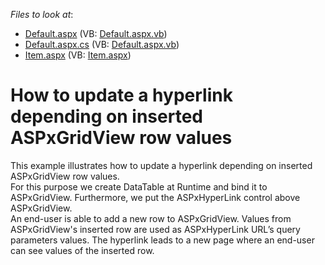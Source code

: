 <!-- default file list -->
*Files to look at*:

* [Default.aspx](./CS/WebSite/Default.aspx) (VB: [Default.aspx.vb](./VB/WebSite/Default.aspx.vb))
* [Default.aspx.cs](./CS/WebSite/Default.aspx.cs) (VB: [Default.aspx.vb](./VB/WebSite/Default.aspx.vb))
* [Item.aspx](./CS/WebSite/Item.aspx) (VB: [Item.aspx](./VB/WebSite/Item.aspx))
<!-- default file list end -->
# How to update a hyperlink depending on inserted ASPxGridView row values


<p>This example illustrates how to update a hyperlink depending on inserted ASPxGridView row values.<br />
For this purpose we create DataTable at Runtime and bind it to ASPxGridView. Furthermore, we put the ASPxHyperLink control above ASPxGridView.<br />
An end-user is able to add a new row to ASPxGridView. Values from ASPxGridView's inserted row are used as ASPxHyperLink URL’s query parameters values. The hyperlink leads to a new page where an end-user can see values of the inserted row.</p>

<br/>


